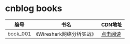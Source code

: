 # cnblog books

  |编号|书名|CDN地址|
  |----|----|----|
  |book_001|《Wireshark网络分析实战》|[点击阅读](https://cdn.jsdelivr.net/gh/SillyCuckoo/CDN@master/cnblog/books/book_001.pdf)|
  

